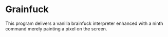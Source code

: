 # Grainfuck
This program delivers a vanilla brainfuck interpreter enhanced with a ninth command merely painting a pixel on the screen.
